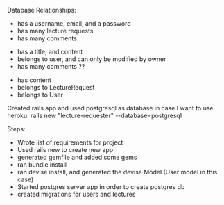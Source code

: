Database Relationships:
<!-- Users -->
- has a username, email, and a password
- has many lecture requests
- has many comments

<!-- LectureRequests -->
- has a title, and content
- belongs to user, and can only be modified by owner
- has many comments ?? 
<!-- hearts for likes, on click will get the current user's id? -->

<!-- Comments -->
- has content
- belongs to LectureRequest
- belongs to User

Created rails app and used postgresql as database in case I want to use heroku:
rails new "lecture-requester" --database=postgresql

Steps:

- Wrote list of requirements for project
- Used rails new to create new app
- generated gemfile and added some gems
- ran bundle install
- ran devise install, and generated the devise Model (User model in this case)
- Started postgres server app in order to create postgres db
- created migrations for users and lectures
